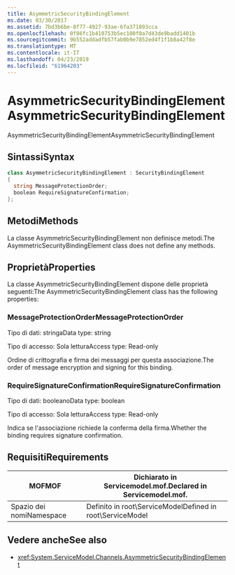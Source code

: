 ```yaml
---
title: AsymmetricSecurityBindingElement
ms.date: 03/30/2017
ms.assetid: 7bd3b6be-8f77-4927-93ae-6fa371893cca
ms.openlocfilehash: 0f86fc1b410753b5ec100f0a7d43de9badd1401b
ms.sourcegitcommit: 9b552addadfb57fab0b9e7852ed4f1f1b8a42f8e
ms.translationtype: MT
ms.contentlocale: it-IT
ms.lasthandoff: 04/23/2019
ms.locfileid: "61964203"
---
```

# <a name="asymmetricsecuritybindingelement"></a><span data-ttu-id="48e17-102">AsymmetricSecurityBindingElement</span><span class="sxs-lookup"><span data-stu-id="48e17-102">AsymmetricSecurityBindingElement</span></span>
<span data-ttu-id="48e17-103">AsymmetricSecurityBindingElement</span><span class="sxs-lookup"><span data-stu-id="48e17-103">AsymmetricSecurityBindingElement</span></span>  
  
## <a name="syntax"></a><span data-ttu-id="48e17-104">Sintassi</span><span class="sxs-lookup"><span data-stu-id="48e17-104">Syntax</span></span>  
  
```csharp
class AsymmetricSecurityBindingElement : SecurityBindingElement  
{  
  string MessageProtectionOrder;  
  boolean RequireSignatureConfirmation;  
};  
```  
  
## <a name="methods"></a><span data-ttu-id="48e17-105">Metodi</span><span class="sxs-lookup"><span data-stu-id="48e17-105">Methods</span></span>  
 <span data-ttu-id="48e17-106">La classe AsymmetricSecurityBindingElement non definisce metodi.</span><span class="sxs-lookup"><span data-stu-id="48e17-106">The AsymmetricSecurityBindingElement class does not define any methods.</span></span>  
  
## <a name="properties"></a><span data-ttu-id="48e17-107">Proprietà</span><span class="sxs-lookup"><span data-stu-id="48e17-107">Properties</span></span>  
 <span data-ttu-id="48e17-108">La classe AsymmetricSecurityBindingElement dispone delle proprietà seguenti:</span><span class="sxs-lookup"><span data-stu-id="48e17-108">The AsymmetricSecurityBindingElement class has the following properties:</span></span>  
  
### <a name="messageprotectionorder"></a><span data-ttu-id="48e17-109">MessageProtectionOrder</span><span class="sxs-lookup"><span data-stu-id="48e17-109">MessageProtectionOrder</span></span>  
 <span data-ttu-id="48e17-110">Tipo di dati: stringa</span><span class="sxs-lookup"><span data-stu-id="48e17-110">Data type: string</span></span>  
  
 <span data-ttu-id="48e17-111">Tipo di accesso: Sola lettura</span><span class="sxs-lookup"><span data-stu-id="48e17-111">Access type: Read-only</span></span>  
  
 <span data-ttu-id="48e17-112">Ordine di crittografia e firma dei messaggi per questa associazione.</span><span class="sxs-lookup"><span data-stu-id="48e17-112">The order of message encryption and signing for this binding.</span></span>  
  
### <a name="requiresignatureconfirmation"></a><span data-ttu-id="48e17-113">RequireSignatureConfirmation</span><span class="sxs-lookup"><span data-stu-id="48e17-113">RequireSignatureConfirmation</span></span>  
 <span data-ttu-id="48e17-114">Tipo di dati: booleano</span><span class="sxs-lookup"><span data-stu-id="48e17-114">Data type: boolean</span></span>  
  
 <span data-ttu-id="48e17-115">Tipo di accesso: Sola lettura</span><span class="sxs-lookup"><span data-stu-id="48e17-115">Access type: Read-only</span></span>  
  
 <span data-ttu-id="48e17-116">Indica se l'associazione richiede la conferma della firma.</span><span class="sxs-lookup"><span data-stu-id="48e17-116">Whether the binding requires signature confirmation.</span></span>  
  
## <a name="requirements"></a><span data-ttu-id="48e17-117">Requisiti</span><span class="sxs-lookup"><span data-stu-id="48e17-117">Requirements</span></span>  
  
|<span data-ttu-id="48e17-118">MOF</span><span class="sxs-lookup"><span data-stu-id="48e17-118">MOF</span></span>|<span data-ttu-id="48e17-119">Dichiarato in Servicemodel.mof.</span><span class="sxs-lookup"><span data-stu-id="48e17-119">Declared in Servicemodel.mof.</span></span>|  
|---------|-----------------------------------|  
|<span data-ttu-id="48e17-120">Spazio dei nomi</span><span class="sxs-lookup"><span data-stu-id="48e17-120">Namespace</span></span>|<span data-ttu-id="48e17-121">Definito in root\ServiceModel</span><span class="sxs-lookup"><span data-stu-id="48e17-121">Defined in root\ServiceModel</span></span>|  
  
## <a name="see-also"></a><span data-ttu-id="48e17-122">Vedere anche</span><span class="sxs-lookup"><span data-stu-id="48e17-122">See also</span></span>

- <xref:System.ServiceModel.Channels.AsymmetricSecurityBindingElement>
